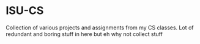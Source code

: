# **ISU-CS**
Collection of various projects and assignments from my CS classes.
Lot of redundant and boring stuff in here but eh why not collect stuff
